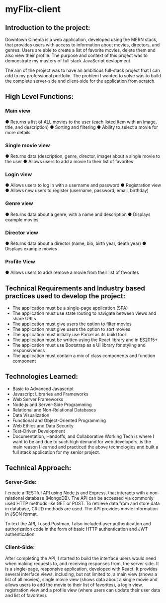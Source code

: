 # myFlix-client

## Introduction to the project:
Downtown Cinema is a web application, developed using the MERN stack, that provides users with access to information about movies, directors, and genres. Users are able to create a list of favorite movies, delete them and also view their profile. The purpose and context of this project was to demonstrate my mastery of full stack JavaScript devlopment.

The aim of the project was to have an ambitious full-stack project that I can add to my professional portfolio. The problem I wanted to solve was to build the complete server-side and client-side for the application from scratch.

## High Level Functions:
### Main view
● Returns a list of ALL movies to the user (each listed item with an image, title, and description)
● Sorting and filtering
● Ability to select a movie for more details
### Single movie view
● Returns data (description, genre, director, image) about a single movie to the user
● Allows users to add a movie to their list of favorites
### Login view
● Allows users to log in with a username and password
● Registration view
● Allows new users to register (username, password, email, birthday)
### Genre view
● Returns data about a genre, with a name and description
● Displays example movies
### Director view
● Returns data about a director (name, bio, birth year, death year)
● Displays example movies
### Profile View
● Allows users to add/ remove a movie from their list of favorites

## Technical Requirements and Industry based practices used to develop the project:
* The application must be a single-page application (SPA) 
* The application must use state routing to navigate between views and share URLs 
* The application must give users the option to filter movies 
* The application must give users the option to sort movies 
* The application must initially use Parcel as its build tool 
* The application must be written using the React library and in ES2015+ 
* The application must use Bootstrap as a UI library for styling and responsiveness 
* The application must contain a mix of class components and function component

## Technologies Learned:
* Basic to Advanced Javascript
* Javascript Libraries and Frameworks
* Web Server Frameworks
* Node.js and Server-Side Programming
* Relational and Non-Relational Databases
* Data Visualization
* Functional and Object-Oriented Programming
* Web Ethics and Data Security
* Test-Driven Development
* Documentation, Handoffs, and Collaborative Working
Tech is where I want to be and due to such high demand for web developers, is the main reason I learned and practiced the above technologies and built a full stack application for my senior project. 

## Technical Approach:
### Server-Side:
I create a RESTful API using Node.js and Express, that interacts with a non-relational database (MongoDB). The API can be accessed via commonly used HTTP methods like GET or POST. To retrieve data from and store data in database, CRUD methods are used. The API provides movie information in JSON format.

To text the API, I used Postman, I also included user authentication and authorization code in the form of basic HTTP authentication and JWT authentication.

### Client-Side:
After completing the API, I started to build the interface users would need when making requests to, and receiving responses from, the server side. It is a single-page, responsive application, developed with React. It provides several interface views, including, but not limited to, a main view (shows a list of all movies), single movie view (shows data about a single movie and allows users to add the movie to their list of favorites), a login view, registration view and a profile view (where users can update their user data and list of favorites).









